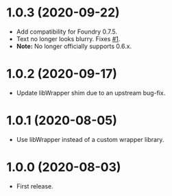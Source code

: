 # 1.0.3 (2020-09-22)

* Add compatibility for Foundry 0.7.5.
* Text no longer looks blurry. Fixes [#1](https://github.com/ruipin/fvtt-better-text-drawings/issues/1).
* **Note:** No longer officially supports 0.6.x.

# 1.0.2 (2020-09-17)

* Update libWrapper shim due to an upstream bug-fix.

# 1.0.1 (2020-08-05)

* Use libWrapper instead of a custom wrapper library.

# 1.0.0 (2020-08-03)

* First release.